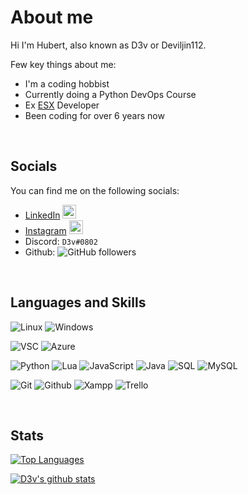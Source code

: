 # About me

Hi I'm Hubert, also known as D3v or Deviljin112.
<br />

Few key things about me:

- I'm a coding hobbist
- Currently doing a Python DevOps Course
- Ex [ESX](https://github.com/esx-framework) Developer
- Been coding for over 6 years now

<br />

## Socials

You can find me on the following socials:

- [LinkedIn](https://www.linkedin.com/in/hubert-swic/) <img alt="HubertSwic | LinkedIn" width="22px" src="https://cdn.jsdelivr.net/npm/simple-icons@v3/icons/linkedin.svg" />
- [Instagram](https://www.instagram.com/deviljin112/) <img alt="Deviljin112 | Instagram" width="22px" src="https://cdn.jsdelivr.net/npm/simple-icons@v3/icons/instagram.svg" />
- Discord: `D3v#0802`
- Github: ![GitHub followers](https://img.shields.io/github/followers/deviljin112?label=Follow%20me&style=flat-square)

<br />

## Languages and Skills

![Linux](https://img.shields.io/badge/OS-Ubuntu-yellow?style=flat-square&logo=ubuntu) ![Windows](https://img.shields.io/badge/OS-Win10-yellow?style=flat-square&logo=windows)

![VSC](https://img.shields.io/badge/Editor-VSC-yellow?style=flat-square&logo=visual-studio-code) ![Azure](https://img.shields.io/badge/Editor-Azure-yellow?style=flat-square&logo=microsoft-azure)

![Python](https://img.shields.io/badge/Code-Python-yellow?style=flat-square&logo=python) ![Lua](https://img.shields.io/badge/Code-Lua-yellow?style=flat-square&logo=lua) ![JavaScript](https://img.shields.io/badge/Code-JavaScript-yellow?style=flat-square&logo=javascript) ![Java](https://img.shields.io/badge/Code-Java-yellow?style=flat-square&logo=java) ![SQL](https://img.shields.io/badge/Code-MSSQL-yellow?style=flat-square&logo=Microsoft-SQL-Server) ![MySQL](https://img.shields.io/badge/Code-MySQL-yellow?style=flat-square&logo=MySQL)

![Git](https://img.shields.io/badge/Tools-Git-yellow?style=flat-square&logo=git) ![Github](https://img.shields.io/badge/Tools-Github-yellow?style=flat-square&logo=github) ![Xampp](https://img.shields.io/badge/Tools-XAMPP-yellow?style=flat-square&logo=xampp) ![Trello](https://img.shields.io/badge/Tools-trello-yellow?style=flat-square&logo=trello)

<br />

## Stats

[![Top Languages](https://github-readme-stats.vercel.app/api/top-langs/?username=deviljin112&theme=tokyonight&layout=compact)](https://github.com/anuraghazra/github-readme-stats)

[![D3v's github stats](https://github-readme-stats.vercel.app/api?username=deviljin112&theme=tokyonight)](https://github.com/anuraghazra/github-readme-stats)

